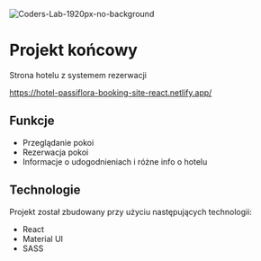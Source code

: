 ![Coders-Lab-1920px-no-background](https://user-images.githubusercontent.com/30623667/104709387-2b7ac180-571f-11eb-9b94-517aa6d501c9.png)

# Projekt końcowy 

Strona hotelu z systemem rezerwacji 

https://hotel-passiflora-booking-site-react.netlify.app/

## Funkcje

- Przeglądanie pokoi
- Rezerwacja pokoi
- Informacje o udogodnieniach i różne info o hotelu

## Technologie

Projekt został zbudowany przy użyciu następujących technologii:

- React
- Material UI
- SASS


